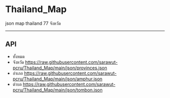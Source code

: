 # Thailand_Map
json map thailand 77 จังหวัด
__________________________
## API 
 - ทั้งหมด
 - จังหวัด https://raw.githubusercontent.com/sarawut-pcru/Thailand_Map/main/json/provinces.json
 - อำเภอ https://raw.githubusercontent.com/sarawut-pcru/Thailand_Map/main/json/amphur.json
 - ตำบล https://raw.githubusercontent.com/sarawut-pcru/Thailand_Map/main/json/tombon.json
